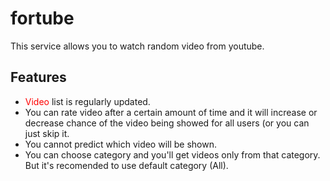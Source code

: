 
# fortube

This service allows you to watch random video from youtube.

## Features

* <span style="color:red">Video</span> list is regularly updated.
* You can rate video after a certain amount of time and it will increase or decrease chance of the video being showed for all users (or you can just skip it.
* You cannot predict which video will be shown.
* You can choose category and you'll get videos only from that category. But it's recomended to use default category (All).
